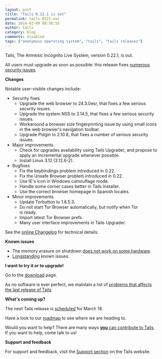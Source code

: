 ```yaml
---
layout: post
title: "Tails 0.22.1 is out"
permalink: tails-0221-out
date: 2014-02-09 08:58:55
author: tails
category: blog
comments: disabled
tags: ["anonymous operating system", "tails", "tails releases"]
---
```


Tails, The Amnesic Incognito Live System, version 0.22.1, is out.

All users must upgrade as soon as possible: this release fixes [numerous security issues](https://tails.boum.org/security/Numerous_security_holes_in_0.22/).

**Changes**

Notable user-visible changes include:

-   Security fixes
    -   Upgrade the web browser to 24.3.0esr, that fixes a few serious security issues.
    -   Upgrade the system NSS to 3.14.5, that fixes a few serious security issues.
    -   Workaround a browser size fingerprinting issue by using small icons in the web browser's navigation toolbar.
    -   Upgrade Pidgin to 2.10.8, that fixes a number of serious security issues.
-   Major improvements
    -   Check for upgrades availability using Tails Upgrader, and propose to apply an incremental upgrade whenever possible.
    -   Install Linux 3.12 (3.12.6-2).
-   Bugfixes
    -   Fix the keybindings problem introduced in 0.22.
    -   Fix the Unsafe Browser problem introduced in 0.22.
    -   Use IE's icon in Windows camouflage mode.
    -   Handle some corner cases better in Tails Installer.
    -   Use the correct browser homepage in Spanish locales.
-   Minor improvements
    -   Update Torbutton to 1.6.5.3.
    -   Do not start Tor Browser automatically, but notify when Tor  
         is ready.
    -   Import latest Tor Browser prefs.
    -   Many user interface improvements in Tails Upgrader.

See the [online Changelog](https://git-tails.immerda.ch/tails/plain/debian/changelog) for technical details.

**Known issues**

-   The memory erasure on shutdown [does not work on some hardware](https://labs.riseup.net/code/issues/6460).
-   [Longstanding](https://tails.boum.org/support/known_issues/) known issues.

**I want to try it or to upgrade!**

Go to the [download](https://tails.boum.org/download/) page.

As no software is ever perfect, we maintain a list of [problems that affects the last release of Tails](https://tails.boum.org/support/known_issues/index.en.html).

**What's coming up?**

The next Tails release is [scheduled](https://tails.boum.org/contribute/calendar/) for March 18.

Have a look to our [roadmap](https://labs.riseup.net/code/projects/tails/roadmap) to see where we are heading to.

Would you want to help? There are many ways [**you** can contribute to Tails](https://tails.boum.org/contribute/). If you want to help, come talk to us!

**Support and feedback**

For support and feedback, visit the [Support section](https://tails.boum.org/support/) on the Tails website.
